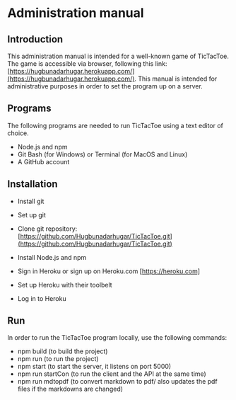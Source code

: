 # Administration manual

## Introduction
This administration manual is intended for a well-known game of TicTacToe. The game is accessible via browser, following this link: [https://hugbunadarhugar.herokuapp.com/](https://hugbunadarhugar.herokuapp.com/). This manual is intended for administrative purposes in order to set the program up on a server.

## Programs
The following programs are needed to run TicTacToe using a text editor of choice.
* Node.js and npm
* Git Bash (for Windows) or Terminal (for MacOS and Linux)
* A GitHub account

## Installation
* Install git
* Set up git
* Clone git repository: [https://github.com/Hugbunadarhugar/TicTacToe.git](https://github.com/Hugbunadarhugar/TicTacToe.git)
* Install Node.js and npm

* Sign in Heroku or sign up on Heroku.com [https://heroku.com]
* Set up Heroku with their toolbelt
* Log in to Heroku

## Run
In order to run the TicTacToe program locally, use the following commands:
* npm build (to build the project)
* npm run (to run the project)
* npm start (to start the server, it listens on port 5000)
* npm run startCon (to run the client and the API at the same time)
* npm run mdtopdf (to convert markdown to pdf/ also updates the pdf files if the markdowns are changed)
